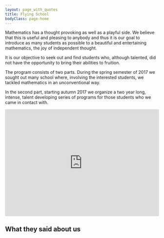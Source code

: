 ```yaml
---
layout: page_with_quotes
title: Flying School
bodyClass: page-home
---
```


Mathematics has a thought provoking as well as a playful side. We believe that this is useful and pleasing to anybody and thus it is our goal to introduce as many students as possible to a beautiful and entertaining mathematics, the joy of independent thought.

It is our objective to seek out and find students who, although talented, did not have the opportunity to bring their abilities to fruition.

The program consists of two parts. During the spring semester of 2017 we sought out many school where, involving the interested students, we  tackled mathematics in an unconventional way. 

In the second part, starting autumn 2017 we organize a two year long, intense, talent developing series of programs for those students who we came in contact with.

<iframe width="100%" height="350" src="https://www.youtube.com/embed/r3-e_2kQeEM" frameborder="0" allow="autoplay; encrypted-media" allowfullscreen></iframe>

<br/>

## What they said about us

